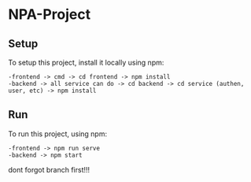 # NPA-Project
## Setup
To setup this project, install it locally using npm:

```
-frontend -> cmd -> cd frontend -> npm install
-backend -> all service can do -> cd backend -> cd service (authen, user, etc) -> npm install
```

## Run
To run this project, using npm:

```
-frontend -> npm run serve
-backend -> npm start
```

dont forgot branch first!!!
